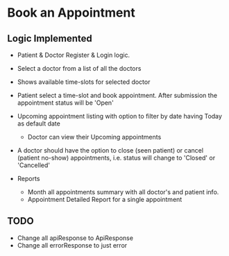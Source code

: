 # Book an Appointment

## Logic Implemented

- Patient & Doctor Register & Login logic.
- Select a doctor from a list of all the doctors
- Shows available time-slots for selected doctor
- Patient select a time-slot and book appointment. After submission the appointment status will be 'Open'

- Upcoming appointment listing with option to filter by date having Today as default date

  - Doctor can view their Upcoming appointments

- A doctor should have the option to close (seen patient) or cancel (patient no-show)
  appointments, i.e. status will change to 'Closed' or 'Cancelled'

- Reports
  - Month all appointments summary with all doctor's and patient info.
  - Appointment Detailed Report for a single appointment

## TODO

- Change all apiResponse to ApiResponse
- Change all errorResponse to just error
